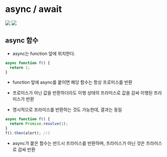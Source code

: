 # async / await

<img src="https://img.shields.io/badge/JavaScript-FDC813?style=flat&logo=JavaScript&logoColor=black"/>
<img src="https://img.shields.io/badge/React-0080B9?style=flat&logo=React&logoColor=white"/>

## async 함수

- async는 function 앞에 위치한다.

```javascript
async function f() {
  return 1;
}
```

- function 앞에 async를 붙이면 해당 함수는 항상 프로미스를 반환
- 프로미스가 아닌 값을 반환하더라도 이행 상태의 프라미스로 값을 감싸 이행된 프라미스가 반환

- 명시적으로 프라미스를 반환하는 것도 가능한데, 결과는 동일

```javascript
async function f() {
  return Promise.resolve(1);
}
f().then(alert); //1
```

- async가 붙은 함수는 반드시 프라미스를 반환하며, 프라미스가 아닌 것은 프라미스로 감싸 반환
